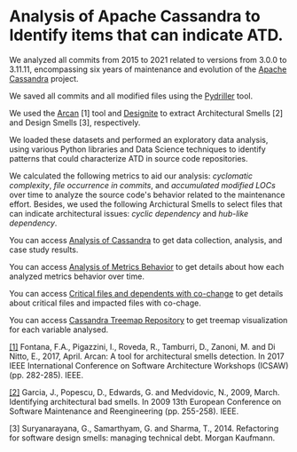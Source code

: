 # Analysis of Apache Cassandra to Identify items that can indicate ATD.

We analyzed all commits from 2015 to 2021 related to versions from 3.0.0 to 3.11.11, encompassing six years of maintenance and evolution of the [Apache Cassandra](https://github.com/apache/cassandra) project. 

We saved all commits and all modified files using the [Pydriller](https://github.com/ishepard/pydriller) tool.

We used the [Arcan](https://essere.disco.unimib.it/wiki/arcan/#:~:text=Arcan%20is%20a%20Java%20software,are%20less%20stable%20than%20itself.) [1] tool and [Designite](https://www.designite-tools.com/) to extract Architectural Smells [2] and Design Smells [3], respectively. 

We loaded these datasets and performed an exploratory data analysis, using various Python libraries and Data Science techniques to identify patterns that could characterize ATD in source code repositories.

We calculated the following metrics to aid our analysis: *cyclomatic complexity*, *file occurrence in commits*, and *accumulated modified LOCs* over time to analyze the source code's behavior related to the maintenance effort. Besides, we used the following Archictural Smells to select files that can indicate architectural issues: *cyclic dependency* and *hub-like dependency*.

You can access [Analysis of Cassandra](https://colab.research.google.com/drive/1vV2Yg41eZKj7Ws--B9lAHTeyh___m2mj?usp=sharing) to get data collection, analysis, and case study results.

You can access [Analysis of Metrics Behavior](https://colab.research.google.com/drive/1vtqtkGrj2UlPkucDLQfon_tBHG4lyrP7?usp=sharing) to get details about how each analyzed metrics behavior over time.

You can access [Critical files and dependents with co-change](https://colab.research.google.com/drive/18U5DgWDyrPgglOCXe0fwAYwAZFIa-gP8?usp=sharing) to get details about critical files and impacted files with co-chage.

You can access [Cassandra Treemap Repository](https://giselesousar.github.io/cassandra-treemap/) to get treemap visualization for each variable analysed.

[[1]](https://dl.acm.org/doi/abs/10.1145/2851613.2851963) Fontana, F.A., Pigazzini, I., Roveda, R., Tamburri, D., Zanoni, M. and Di Nitto, E., 2017, April. Arcan: A tool for architectural smells detection. In 2017 IEEE International Conference on Software Architecture Workshops (ICSAW) (pp. 282-285). IEEE.

[[2]](https://ieeexplore.ieee.org/abstract/document/4812762) Garcia, J., Popescu, D., Edwards, G. and Medvidovic, N., 2009, March. Identifying architectural bad smells. In 2009 13th European Conference on Software Maintenance and Reengineering (pp. 255-258). IEEE.

[3] Suryanarayana, G., Samarthyam, G. and Sharma, T., 2014. Refactoring for software design smells: managing technical debt. Morgan Kaufmann. 

